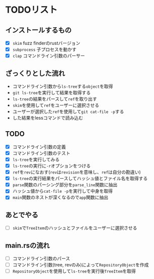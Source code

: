 # TODOリスト

## インストールするもの

- [x] `skim` fuzz finderのrustバージョン
- [x] `subprocess` 子プロセスを動かす
- [x] `clap` コマンドライン引数のパーサー

## ざっくりとした流れ

- コマンドライン引数から`ls-tree`する`object`を取得
- `git ls-tree`を実行して結果を取得する
- `ls-tree`の結果をパースして`ref`を取り出す
- `skim`を使用して`ref`をユーザーに選択させる
- ユーザーが選択した`ref`を使用して`git cat-file -p`する
- した結果をlessコマンドで読み込む

## TODO

- [x] コマンドライン引数の定義
- [x] コマンドライン引数のテスト
- [x] `ls-tree`を実行してみる
- [x] `ls-tree`の実行に`-r`オプションをつける
- [x] `ref`を`rev`になおす(`rev`は`revision`を意味し、`ref`は自分の勘違い)
- [x] `ls-tree`の実行結果をパースしてハッシュ値とファイル名を取得する
- [x] `parse`関数のパーシング部分を`parse_line`関数に抽出
- [x] ハッシュ値から`cat-file -p`を実行して中身を取得
- [x] `main`関数のネストが深くなるので`app`関数に抽出

## あとでやる

- [ ] `skim`で`TreeItem`のハッシュとファイルをユーザーに選択させる

## main.rsの流れ

- [ ] コマンドライン引数のパース
- [ ] コマンドライン引数(tree, revのみ)によって`RepositoryObject`を作成
- [ ] `RepositoryObject`を使用して`ls-tree`を実行後`TreeItem`を取得
